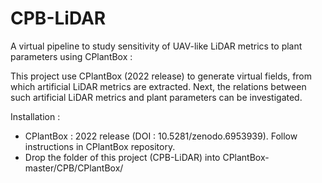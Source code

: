 # CPB-LiDAR
A virtual pipeline to study sensitivity of UAV-like LiDAR metrics to plant parameters using CPlantBox :

This project use CPlantBox (2022 release) to generate virtual fields, from which artificial LiDAR metrics are extracted. 
Next, the relations between such artificial LiDAR metrics and plant parameters can be investigated.

Installation : 
- CPlantBox : 2022 release (DOI : 10.5281/zenodo.6953939). Follow instructions in CPlantBox repository.
- Drop the folder of this project (CPB-LiDAR) into CPlantBox-master/CPB/CPlantBox/
